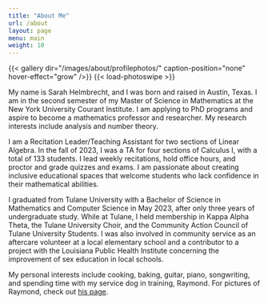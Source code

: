 ```yaml
---
title: "About Me"
url: /about
layout: page
menu: main
weight: 10
---
```


{{< gallery dir="/images/about/profilephotos/" caption-position="none" hover-effect="grow" />}} {{< load-photoswipe >}}

My name is Sarah Helmbrecht, and I was born and raised in Austin, Texas. I am in the second semester of my Master of Science in Mathematics at the New York University Courant Institute. I am applying to PhD programs and aspire to become a mathematics professor and researcher. My research interests include analysis and number theory.

I am a Recitation Leader/Teaching Assistant for two sections of Linear Algebra. In the fall of 2023, I was a TA for four sections of Calculus I, with a total of 133 students. I lead weekly recitations, hold office hours, and proctor and grade quizzes and exams. I am passionate about creating inclusive educational spaces that welcome students who lack confidence in their mathematical abilities. 

I graduated from Tulane University with a Bachelor of Science in Mathematics and Computer Science in May 2023, after only three years of undergraduate study. While at Tulane, I held membership in Kappa Alpha Theta, the Tulane University Choir, and the Community Action Council of Tulane University Students. I was also involved in community service as an aftercare volunteer at a local elementary school and a contributor to a project with the Louisiana Public Health Institute concerning the improvement of sex education in local schools.

My personal interests include cooking, baking, guitar, piano, songwriting, and spending time with my service dog in training, Raymond. For pictures of Raymond, check out [his page](https://sarahhelmbrecht.com/raymond/).

